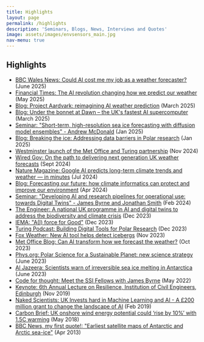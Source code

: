 ```yaml
---
title: Highlights
layout: page
permalink: /highlights
description: 'Seminars, Blogs, News, Interviews and Quotes'
image: assets/images/envsensors_main.jpg
nav-menu: true
---
```


## Highlights
* [BBC Wales News: Could AI cost me my job as a weather forecaster?](https://www.bbc.co.uk/news/articles/czel61ge514o) (June 2025)
* [Financial Times: The AI revolution changing how we predict our weather](https://www.ft.com/content/a1b6ab08-9703-45fb-b967-a40b4855bc17) (May 2025)
* [Blog: Project Aardvark: reimagining AI weather prediction](https://www.turing.ac.uk/blog/project-aardvark-reimagining-ai-weather-prediction) (March 2025)
* [Blog: Under the bonnet at Dawn – the UK's fastest AI supercomputer](https://www.cam.ac.uk/stories/under-the-bonnet-at-AI-supercomputer-Dawn) (March 2025)
* [Seminar: "Short-term, high-resolution sea ice forecasting with diffusion model ensembles" - Andrew McDonald](https://youtu.be/gBVghRtk4Ac?si=PojZ_01I2sj_Y1do&t=7878) (Jan 2025)
* [Blog: Breaking the ice: Addressing data barriers in Polar research](https://www.ai.cam.ac.uk/blog/breaking-the-ice-addressing-data-barriers-in-polar-research) (Jan 2025)
* [Westminster launch of the Met Office and Turing partnership](https://www.turing.ac.uk/news/ai-crucial-tackling-environmental-challenges-say-experts-turing-and-met-office-event) (Nov 2024)
* [Wired Gov: On the path to delivering next generation UK weather forecasts](https://www.wired-gov.net/wg/news.nsf/articles/on+the+path+to+delivering+next+generation+uk+weather+forecasts+06092024131500?open) (Sept 2024)
* [Nature Magazine: Google AI predicts long-term climate trends and weather — in minutes](https://www.nature.com/articles/d41586-024-02391-9) (Jul 2024)
* [Blog: Forecasting our future: how climate informatics can protect and improve our environment](https://www.turing.ac.uk/blog/forecasting-our-future-how-climate-informatics-can-protect-and-improve-our-environment) (Apr 2024)
* [Seminar: "Developing AI and research pipelines for operational use: towards Digital Twins" - James Byrne and Jonathan Smith](/videos/csdms_seminar_feb24) (Feb 2024)
* [The Engineer: A national UK programme in AI and digital twins to address the biodiversity and climate crisis](https://www.theengineer.co.uk/content/news/a-national-uk-programme-in-ai-and-digital-twins-to-address-the-biodiversity-and-climate-crisis) (Dec 2023)
* [IEMA: "A(I) force for Good"](https://www.iema.net/articles/a-i-force-for-good) (Dec 2023)
* [Turing Podcast: Building Digital Tools for Polar Research](https://turing.podbean.com/e/building-digital-tools-for-polar-research/) (Dec 2023)
* [Fox Weather: New AI tool helps detect icebergs](https://www.foxweather.com/weather-news/iceberg-a23a-weddell-sea-antarctic-peninsula) (Nov 2023)
* [Met Office Blog: Can AI transform how we forecast the weather?](https://blog.metoffice.gov.uk/2023/10/31/can-ai-transform-how-we-forecast-the-weather/) (Oct 2023)
* [Phys.org: Polar Science for a Sustainable Planet: new science strategy](https://phys.org/news/2023-06-sustainability-center-british-polar-science.html) (June 2023)
* [Al Jazeera: Scientists warn of irreversible sea ice melting in Antarctica](https://www.youtube.com/watch?v=ILkdToflkZ4) (June 2023)
* [Code for thought: Meet the SSI Fellows with James Byrne](https://www.buzzsprout.com/1326658/episodes/10591348) (May 2022)
* [Keynote: 6th Annual Lecture on Resilience, Institution of Civil Engineers, Edinburgh](https://www.newcivilengineer.com/ice/lecture-series-looks-climate-resilience-challenge-16-10-2019/) (Nov 2019)
* [Naked Scientists: UK Invests hard in Machine Learning and AI - A £200 million grant to change the landscape of AI](https://www.thenakedscientists.com/articles/interviews/uk-invests-hard-machine-learning-and-ai) (Feb 2019)
* [Carbon Brief: UK onshore wind energy potential could ‘rise by 10%’ with 1.5C warming](https://www.carbonbrief.org/uk-onshore-wind-energy-potential-could-rise-by-10-with-1-5c-warming/) (May 2018)
* [BBC News, my first quote!: "Earliest satellite maps of Antarctic and Arctic sea-ice"](https://www.bbc.com/news/science-environment-22271972) (Apr 2013)
